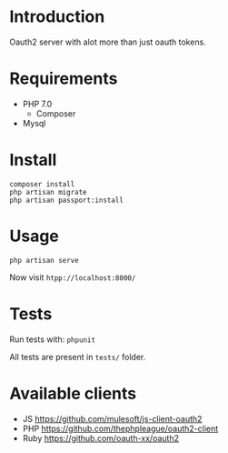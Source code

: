 # Introduction

Oauth2 server with alot more than just oauth tokens.

# Requirements

- PHP 7.0
    - Composer
- Mysql

# Install

```
composer install
php artisan migrate
php artisan passport:install
```

# Usage

```
php artisan serve
```

Now visit `htpp://localhost:8000/`

# Tests

Run tests with:
`phpunit`

All tests are present in `tests/` folder.

# Available clients

- JS https://github.com/mulesoft/js-client-oauth2
- PHP https://github.com/thephpleague/oauth2-client
- Ruby https://github.com/oauth-xx/oauth2
